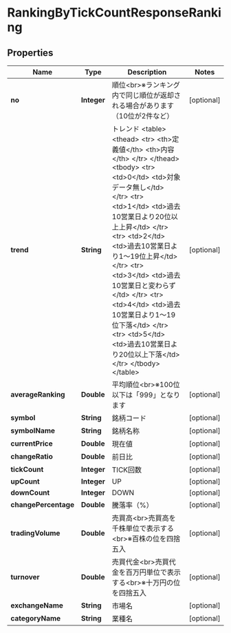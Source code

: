 # RankingByTickCountResponseRanking

## Properties
Name | Type | Description | Notes
------------ | ------------- | ------------- | -------------
**no** | **Integer** | 順位&lt;br&gt;※ランキング内で同じ順位が返却される場合があります（10位が2件など） |  [optional]
**trend** | **String** | トレンド &lt;table&gt;     &lt;thead&gt;         &lt;tr&gt;             &lt;th&gt;定義値&lt;/th&gt;             &lt;th&gt;内容&lt;/th&gt;         &lt;/tr&gt;     &lt;/thead&gt;     &lt;tbody&gt;         &lt;tr&gt;             &lt;td&gt;0&lt;/td&gt;             &lt;td&gt;対象データ無し&lt;/td&gt;         &lt;/tr&gt;         &lt;tr&gt;             &lt;td&gt;1&lt;/td&gt;             &lt;td&gt;過去10営業日より20位以上上昇&lt;/td&gt;         &lt;/tr&gt;         &lt;tr&gt;             &lt;td&gt;2&lt;/td&gt;             &lt;td&gt;過去10営業日より1～19位上昇&lt;/td&gt;         &lt;/tr&gt;         &lt;tr&gt;             &lt;td&gt;3&lt;/td&gt;             &lt;td&gt;過去10営業日と変わらず&lt;/td&gt;         &lt;/tr&gt;         &lt;tr&gt;             &lt;td&gt;4&lt;/td&gt;             &lt;td&gt;過去10営業日より1～19位下落&lt;/td&gt;         &lt;/tr&gt;         &lt;tr&gt;             &lt;td&gt;5&lt;/td&gt;             &lt;td&gt;過去10営業日より20位以上下落&lt;/td&gt;         &lt;/tr&gt;     &lt;/tbody&gt; &lt;/table&gt; |  [optional]
**averageRanking** | **Double** | 平均順位&lt;br&gt;※100位以下は「999」となります |  [optional]
**symbol** | **String** | 銘柄コード |  [optional]
**symbolName** | **String** | 銘柄名称 |  [optional]
**currentPrice** | **Double** | 現在値 |  [optional]
**changeRatio** | **Double** | 前日比 |  [optional]
**tickCount** | **Integer** | TICK回数 |  [optional]
**upCount** | **Integer** | UP |  [optional]
**downCount** | **Integer** | DOWN |  [optional]
**changePercentage** | **Double** | 騰落率（%） |  [optional]
**tradingVolume** | **Double** | 売買高&lt;br&gt;売買高を千株単位で表示する&lt;br&gt;※百株の位を四捨五入 |  [optional]
**turnover** | **Double** | 売買代金&lt;br&gt;売買代金を百万円単位で表示する&lt;br&gt;※十万円の位を四捨五入 |  [optional]
**exchangeName** | **String** | 市場名 |  [optional]
**categoryName** | **String** | 業種名 |  [optional]
